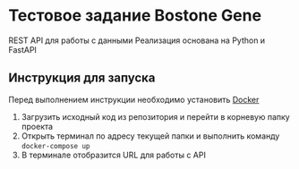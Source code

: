 # Тестовое задание Bostone Gene
REST API для работы с данными
Реализация основана на Python и FastAPI
## Инструкция для запуска
Перед выполнением инструкции необходимо установить [Docker](https://docs.docker.com/get-docker/)
1. Загрузить исходный код из репозитория и перейти в корневую папку проекта
2. Открыть терминал по адресу текущей папки и выполнить команду ```docker-compose up```
3. В терминале отобразится URL для работы с API
